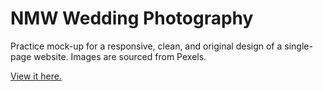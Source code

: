 # NMW Wedding Photography 
Practice mock-up for a responsive, clean, and original design of a single-page website. Images are sourced from Pexels.

<a href="https://robinnong.github.io/nmw-photography/">View it here.</a>
